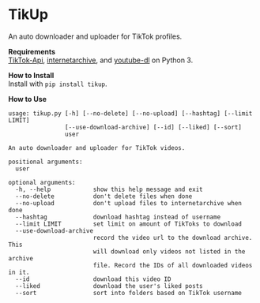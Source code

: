 TikUp
=====

An auto downloader and uploader for TikTok profiles.

**Requirements**  
[TikTok-Api](https://github.com/davidteather/TikTok-Api), [internetarchive](https://archive.org/services/docs/api/internetarchive/index.html), and [youtube-dl](https://github.com/ytdl-org/youtube-dl) on Python 3.

**How to Install**  
Install with `pip install tikup`.

**How to Use**
```
usage: tikup.py [-h] [--no-delete] [--no-upload] [--hashtag] [--limit LIMIT]
                [--use-download-archive] [--id] [--liked] [--sort]
                user

An auto downloader and uploader for TikTok videos.

positional arguments:
  user

optional arguments:
  -h, --help            show this help message and exit
  --no-delete           don't delete files when done
  --no-upload           don't upload files to internetarchive when done
  --hashtag             download hashtag instead of username
  --limit LIMIT         set limit on amount of TikToks to download
  --use-download-archive
                        record the video url to the download archive. This
                        will download only videos not listed in the archive
                        file. Record the IDs of all downloaded videos in it.
  --id                  download this video ID
  --liked               download the user's liked posts
  --sort                sort into folders based on TikTok username
```
